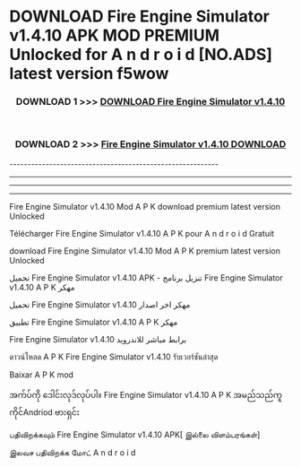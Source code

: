# DOWNLOAD Fire Engine Simulator v1.4.10 APK MOD PREMIUM Unlocked for A n d r o i d [NO.ADS] latest version f5wow 



<div align="center">

<h3>DOWNLOAD 1 >>> <a href="https://getmod2.web.app/?judul=Fire Engine Simulator v1.4.10">DOWNLOAD Fire Engine Simulator v1.4.10</a></h3><br>

<h3>DOWNLOAD 2 >>> <a href="https://getmod2.web.app/?judul=Fire Engine Simulator v1.4.10">Fire Engine Simulator v1.4.10 DOWNLOAD </a></h3>

</div>
----------------------------------------------------------

----------------------------------------------------------

----------------------------------------------------------

----------------------------------------------------------

Fire Engine Simulator v1.4.10 Mod A P K download premium latest version Unlocked

Télécharger Fire Engine Simulator v1.4.10 A P K pour A n d r o i d Gratuit

download Fire Engine Simulator v1.4.10 Mod A P K premium latest version Unlocked

تحميل Fire Engine Simulator v1.4.10 APK - تنزيل برنامج Fire Engine Simulator v1.4.10 A P K مهكر

تحميل Fire Engine Simulator v1.4.10 مهكر اخر اصدار

تطبيق Fire Engine Simulator v1.4.10 A P K مهكر

Fire Engine Simulator v1.4.10 برابط مباشر للاندرويد

ดาวน์โหลด A P K Fire Engine Simulator v1.4.10 รับเวอร์ชันล่าสุด

Baixar A P K mod

အက်ပ်ကို ဒေါင်းလုဒ်လုပ်ပါ။ Fire Engine Simulator v1.4.10 A P K အမည်သည်ကူကိုင်Andriod ဗားရှင်း

பதிவிறக்கவும் Fire Engine Simulator v1.4.10 APK[ இல்லை விளம்பரங்கள்] 
 
இலவச பதிவிறக்க மோட் A n d r o i d



